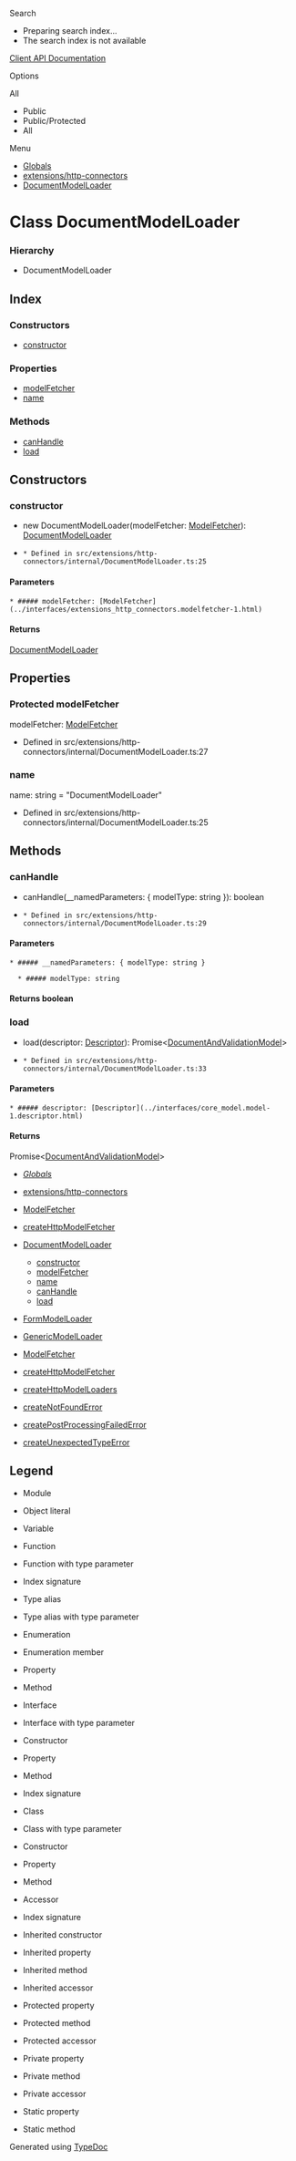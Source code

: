 Search

  * Preparing search index...
  * The search index is not available

[Client API Documentation](../index.html)

Options

All

  * Public
  * Public/Protected
  * All

Menu

  * [Globals](../globals.html)
  * [extensions/http-connectors](../modules/extensions_http_connectors.html)
  * [DocumentModelLoader](extensions_http_connectors.documentmodelloader.html)

# Class DocumentModelLoader

### Hierarchy

  * DocumentModelLoader

## Index

### Constructors

  * [constructor](extensions_http_connectors.documentmodelloader.html#constructor)

### Properties

  * [modelFetcher](extensions_http_connectors.documentmodelloader.html#modelfetcher)
  * [name](extensions_http_connectors.documentmodelloader.html#name)

### Methods

  * [canHandle](extensions_http_connectors.documentmodelloader.html#canhandle)
  * [load](extensions_http_connectors.documentmodelloader.html#load)

## Constructors

### constructor

  * new DocumentModelLoader(modelFetcher: [ModelFetcher](../interfaces/extensions_http_connectors.modelfetcher-1.html)): [DocumentModelLoader](extensions_http_connectors.documentmodelloader.html)

  *     * Defined in src/extensions/http-connectors/internal/DocumentModelLoader.ts:25

#### Parameters

    * ##### modelFetcher: [ModelFetcher](../interfaces/extensions_http_connectors.modelfetcher-1.html)

#### Returns
[DocumentModelLoader](extensions_http_connectors.documentmodelloader.html)

## Properties

### Protected modelFetcher

modelFetcher:
[ModelFetcher](../interfaces/extensions_http_connectors.modelfetcher-1.html)

  * Defined in src/extensions/http-connectors/internal/DocumentModelLoader.ts:27

### name

name: string = "DocumentModelLoader"

  * Defined in src/extensions/http-connectors/internal/DocumentModelLoader.ts:25

## Methods

### canHandle

  * canHandle(__namedParameters: { modelType: string }): boolean

  *     * Defined in src/extensions/http-connectors/internal/DocumentModelLoader.ts:29

#### Parameters

    * ##### __namedParameters: { modelType: string }

      * ##### modelType: string

#### Returns boolean

### load

  * load(descriptor: [Descriptor](../interfaces/core_model.model-1.descriptor.html)): Promise<[DocumentAndValidationModel](../interfaces/core_model.model-1.documentandvalidationmodel.html)>

  *     * Defined in src/extensions/http-connectors/internal/DocumentModelLoader.ts:33

#### Parameters

    * ##### descriptor: [Descriptor](../interfaces/core_model.model-1.descriptor.html)

#### Returns
Promise<[DocumentAndValidationModel](../interfaces/core_model.model-1.documentandvalidationmodel.html)>

  * [_Globals_](../globals.html)
  * [extensions/http-connectors](../modules/extensions_http_connectors.html)

  * [ModelFetcher](../modules/extensions_http_connectors.html#modelfetcher)
  * [createHttpModelFetcher](../modules/extensions_http_connectors.html#createhttpmodelfetcher)

  * [DocumentModelLoader](extensions_http_connectors.documentmodelloader.html)
    * [constructor](extensions_http_connectors.documentmodelloader.html#constructor)
    * [modelFetcher](extensions_http_connectors.documentmodelloader.html#modelfetcher)
    * [name](extensions_http_connectors.documentmodelloader.html#name)
    * [canHandle](extensions_http_connectors.documentmodelloader.html#canhandle)
    * [load](extensions_http_connectors.documentmodelloader.html#load)

  * [FormModelLoader](extensions_http_connectors.formmodelloader.html)
  * [GenericModelLoader](extensions_http_connectors.genericmodelloader.html)
  * [ModelFetcher](../interfaces/extensions_http_connectors.modelfetcher-1.html)
  * [createHttpModelFetcher](../modules/extensions_http_connectors.html#createhttpmodelfetcher-1)
  * [createHttpModelLoaders](../modules/extensions_http_connectors.html#createhttpmodelloaders)
  * [createNotFoundError](../modules/extensions_http_connectors.html#createnotfounderror)
  * [createPostProcessingFailedError](../modules/extensions_http_connectors.html#createpostprocessingfailederror)
  * [createUnexpectedTypeError](../modules/extensions_http_connectors.html#createunexpectedtypeerror)

## Legend

  * Module
  * Object literal
  * Variable
  * Function
  * Function with type parameter
  * Index signature
  * Type alias
  * Type alias with type parameter

  * Enumeration
  * Enumeration member
  * Property
  * Method

  * Interface
  * Interface with type parameter
  * Constructor
  * Property
  * Method
  * Index signature

  * Class
  * Class with type parameter
  * Constructor
  * Property
  * Method
  * Accessor
  * Index signature

  * Inherited constructor
  * Inherited property
  * Inherited method
  * Inherited accessor

  * Protected property
  * Protected method
  * Protected accessor

  * Private property
  * Private method
  * Private accessor

  * Static property
  * Static method

Generated using [TypeDoc](https://typedoc.org/)

